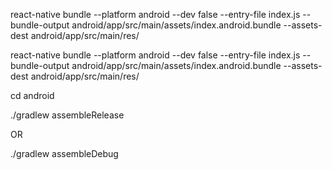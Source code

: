 react-native bundle --platform android --dev false --entry-file index.js --bundle-output android/app/src/main/assets/index.android.bundle
--assets-dest android/app/src/main/res/

react-native bundle --platform android --dev false --entry-file index.js --bundle-output android/app/src/main/assets/index.android.bundle --assets-dest android/app/src/main/res/

cd android

./gradlew assembleRelease

OR

./gradlew assembleDebug

